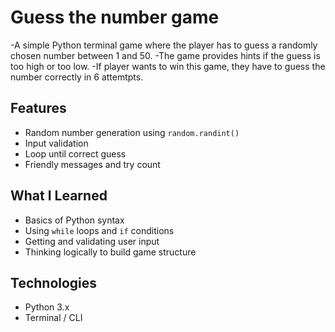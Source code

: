 # Guess the number game
-A simple Python terminal game where the player has to guess a randomly chosen number between 1 and 50. 
-The game provides hints if the guess is too high or too low. 
-If player wants to win this game, they have to guess the number correctly in 6 attemtpts.
## Features
- Random number generation using `random.randint()`
- Input validation
- Loop until correct guess
- Friendly messages and try count
## What I Learned
- Basics of Python syntax
- Using `while` loops and `if` conditions
- Getting and validating user input
- Thinking logically to build game structure
## Technologies
- Python 3.x
- Terminal / CLI
